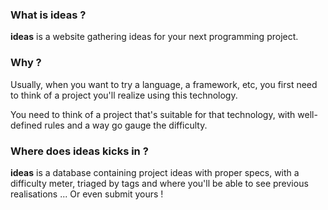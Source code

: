 ### What is **ideas** ?

**ideas** is a website gathering ideas for your next programming project.

### Why ?

Usually, when you want to try a language, a framework, etc, you first need to think of a project you'll realize using this technology.

You need to think of a project that's suitable for that technology, with well-defined rules and a way go gauge the difficulty.

### Where does **ideas** kicks in ?

**ideas** is a database containing project ideas with proper specs, with a difficulty meter, triaged by tags and where you'll be able to see previous realisations ... Or even submit yours !